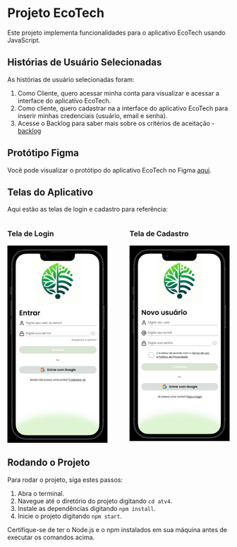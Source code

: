 # Projeto EcoTech

Este projeto implementa funcionalidades para o aplicativo EcoTech usando JavaScript.

## Histórias de Usuário Selecionadas

As histórias de usuário selecionadas foram:

1. Como Cliente, quero acessar minha conta para visualizar e acessar a interface do aplicativo EcoTech.
2. Como cliente, quero cadastrar na a interface do aplicativo EcoTech para inserir minhas credenciais (usuário, email e senha).
3. Acesse o Backlog para saber mais sobre os critérios de aceitação - [backlog](https://fatecspgov.sharepoint.com/:x:/r/sites/Section_IES200.A400.M.048.146.20241/Student%20Work/Working%20files/SOFIA%20MATOS%20LESSA/Atividade%20Avaliativa%20Individual%2001%201/backlog_EcoTech.xlsx?d=w5f3c907ff4334d55a866a0b8b051d12a&csf=1&web=1&e=LkQfhv)

## Protótipo Figma

Você pode visualizar o protótipo do aplicativo EcoTech no Figma [aqui](https://www.figma.com/proto/tD1BA9bxFUhPLkpOqfeESF/EcoTech?type=design&node-id=1-4&t=x12Yi99iTEDgcr7X-0&scaling=scale-down&page-id=0%3A1&starting-point-node-id=1%3A4&classId=643468c0-d115-4faa-9b9b-cf46cd74bb12&assignmentId=15d79062-816c-4e56-84b6-73535347120c&submissionId=75ac2725-0b30-d32c-e39c-f466a4ab59e3).

## Telas do Aplicativo

Aqui estão as telas de login e cadastro para referência:

<div style="display: flex; flex-direction: row; justify-content: space-between; gap:30px;">
    <div style="flex: 1; margin-right: 10px;">
        <h3>Tela de Login</h3>
        <img src="imagens/IMG_7215.jpeg" alt="Tela de Login" width="300"/>
    </div>
    <div style="flex: 1; margin-left: 10px;">
        <h3>Tela de Cadastro</h3>
        <img src="imagens/IMG_7216.jpeg" alt="Tela de Cadastro" width="300"/>
    </div>
</div>

## Rodando o Projeto

Para rodar o projeto, siga estes passos:

1. Abra o terminal.
2. Navegue até o diretório do projeto digitando `cd atv4`.
3. Instale as dependências digitando `npm install`.
4. Inicie o projeto digitando `npm start`.

Certifique-se de ter o Node.js e o npm instalados em sua máquina antes de executar os comandos acima.
